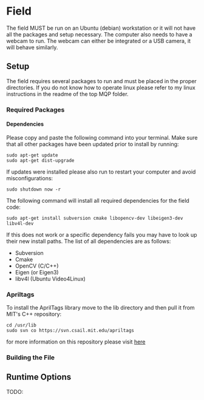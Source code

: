 # Field
The field MUST be run on an Ubuntu (debian) workstation or it will not have all the packages and setup necessary. The computer also needs to have a webcam to run. The webcam can either be integrated or a USB camera, it will behave similarly.

## Setup
The field requires several packages to run and must be placed in the proper directories. If you do not know how to operate linux please refer to my linux instructions in the readme of the top MQP folder.

### Required Packages

#### Dependencies
Please copy and paste the following command into your terminal. Make sure that all other packages have been updated prior to install by running:
~~~~
sudo apt-get update
sudo apt-get dist-upgrade
~~~~
If updates were installed please also run to restart your computer and avoid misconfigurations:
~~~~
sudo shutdown now -r
~~~~
The following command will install all required dependencies for the field code:
~~~~
sudo apt-get install subversion cmake libopencv-dev libeigen3-dev libv4l-dev
~~~~
If this does not work or a specific dependency fails you may have to look up their new install paths. The list of all dependencies are as follows:
- Subversion
- Cmake
- OpenCV (C/C++)
- Eigen (or Eigen3)
- libv4l (Ubuntu Video4Linux)

### Apriltags
To install the AprilTags library move to the lib directory and then pull it from MIT's C++ repository:
~~~~
cd /usr/lib
sudo svn co https://svn.csail.mit.edu/apriltags
~~~~
for more information on this repository please visit [here](http://people.csail.mit.edu/kaess/apriltags/)

### Building the File

## Runtime Options
TODO:
